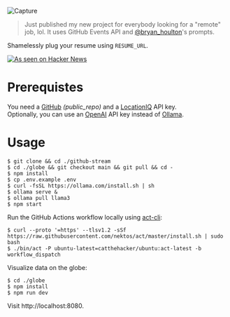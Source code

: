 ![Capture](https://github.com/user-attachments/assets/9ad82945-bc99-4f7b-801e-cbe1074c8160)

> Just published my new project for everybody looking for a "remote" job, lol. It uses GitHub Events API and [@bryan_houlton](https://github.com/bryanhoulton/senior-dev)'s prompts.

Shamelessly plug your resume using `RESUME_URL`.

[![As seen on Hacker News](https://img.shields.io/hackernews/user-karma/_u0u9)](https://news.ycombinator.com/item?id=41032514)

# Prerequistes

You need a [GitHub](https://github.com/settings/tokens) _(public_repo)_ and a [LocationIQ](https://my.locationiq.com/dashboard/#accesstoken) API key.  
Optionally, you can use an [OpenAI](https://platform.openai.com/api-keys) API key instead of [Ollama](https://github.com/ollama/ollama).

# Usage

```
$ git clone && cd ./github-stream
$ cd ./globe && git checkout main && git pull && cd -
$ npm install
$ cp .env.example .env
$ curl -fsSL https://ollama.com/install.sh | sh
$ ollama serve &
$ ollama pull llama3
$ npm start
```

Run the GitHub Actions workflow locally using [act-cli](https://github.com/nektos/act):

```
$ curl --proto '=https' --tlsv1.2 -sSf https://raw.githubusercontent.com/nektos/act/master/install.sh | sudo bash
$ ./bin/act -P ubuntu-latest=catthehacker/ubuntu:act-latest -b workflow_dispatch
```

Visualize data on the globe:

```
$ cd ./globe
$ npm install
$ npm run dev
```

Visit http://localhost:8080.
